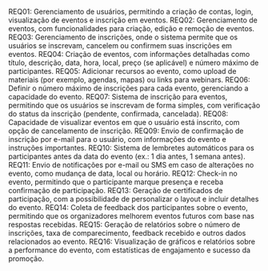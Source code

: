 REQ01: Gerenciamento de usuários, permitindo a criação de contas, login, visualização de eventos e inscrição em eventos.
REQ02: Gerenciamento de eventos, com funcionalidades para criação, edição e remoção de eventos.
REQ03: Gerenciamento de inscrições, onde o sistema permite que os usuários se inscrevam, cancelem ou confirmem suas inscrições em eventos.
REQ04: Criação de eventos, com informações detalhadas como título, descrição, data, hora, local, preço (se aplicável) e número máximo de participantes.
REQ05: Adicionar recursos ao evento, como upload de materiais (por exemplo, agendas, mapas) ou links para webinars.
REQ06: Definir o número máximo de inscrições para cada evento, gerenciando a capacidade do evento.
REQ07: Sistema de inscrição para eventos, permitindo que os usuários se inscrevam de forma simples, com verificação do status da inscrição (pendente, confirmada, cancelada).
REQ08: Capacidade de visualizar eventos em que o usuário está inscrito, com opção de cancelamento de inscrição.
REQ09: Envio de confirmação de inscrição por e-mail para o usuário, com informações do evento e instruções importantes.
REQ10: Sistema de lembretes automáticos para os participantes antes da data do evento (ex.: 1 dia antes, 1 semana antes).
REQ11: Envio de notificações por e-mail ou SMS em caso de alterações no evento, como mudança de data, local ou horário.
REQ12: Check-in no evento, permitindo que o participante marque presença e receba confirmação de participação.
REQ13: Geração de certificados de participação, com a possibilidade de personalizar o layout e incluir detalhes do evento.
REQ14: Coleta de feedback dos participantes sobre o evento, permitindo que os organizadores melhorem eventos futuros com base nas respostas recebidas.
REQ15: Geração de relatórios sobre o número de inscrições, taxa de comparecimento, feedback recebido e outros dados relacionados ao evento.
REQ16: Visualização de gráficos e relatórios sobre a performance do evento, com estatísticas de engajamento e sucesso da promoção.
